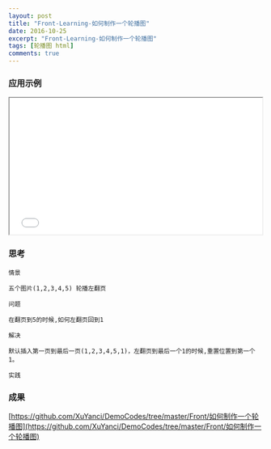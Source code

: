 ```yaml
---
layout: post
title: "Front-Learning-如何制作一个轮播图"
date: 2016-10-25
excerpt: "Front-Learning-如何制作一个轮播图"
tags: [轮播图 html]
comments: true
---
```





### 应用示例 ###
<iframe height=270 width=500 src="/asset/banner.gif">
</iframe>

### 思考 ###

`情景`

	五个图片(1,2,3,4,5) 轮播左翻页

`问题`

	在翻页到5的时候,如何左翻页回到1

`解决`

	默认插入第一页到最后一页(1,2,3,4,5,1)，左翻页到最后一个1的时候,重置位置到第一个1。

`实践`



### 成果 ###

[https://github.com/XuYanci/DemoCodes/tree/master/Front/如何制作一个轮播图](https://github.com/XuYanci/DemoCodes/tree/master/Front/如何制作一个轮播图)

